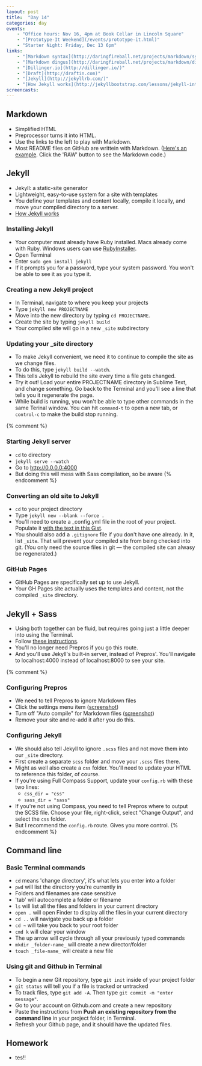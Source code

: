 ```yaml
---
layout: post
title:  "Day 14"
categories: day
events:
    - "Office hours: Nov 16, 4pm at Book Cellar in Lincoln Square"
    - "[Prototype-It Weekend](/events/prototype-it.html)"
    - "Starter Night: Friday, Dec 13 6pm"
links:
    - "[Markdown syntax](http://daringfireball.net/projects/markdown/syntax)"
    - "[Markdown dingus](http://daringfireball.net/projects/markdown/dingus)"
    - "[Dillinger.io](http://dillinger.io/)"
    - "[Draft](http://draftin.com)"
    - "[Jekyll](http://jekyllrb.com/)"
    - "[How Jekyll works](http://jekyllbootstrap.com/lessons/jekyll-introduction.html)"
screencasts:
---
```


## Markdown

- Simplified HTML
- Preprocessor turns it into HTML.
- Use the links to the left to play with Markdown.
- Most README files on GitHub are writtein with Markdown. ([Here's an example](https://github.com/tsl-frontend/scaffold/blob/master/README.md). Click the 'RAW' button to see the Markdown code.)

## Jekyll

- Jekyll: a static-site generator
- Lightweight, easy-to-use system for a site with templates
- You define your templates and content locally, compile it locally, and move your compiled directory to a server.
- [How Jekyll works](http://jekyllbootstrap.com/lessons/jekyll-introduction.html)

### Installing Jekyll

- Your computer must already have Ruby installed. Macs already come with Ruby. Windows users can use [RubyInstaller](http://rubyinstaller.org/).
- Open Terminal
- Enter `sudo gem install jekyll`
- If it prompts you for a password, type your system password. You won't be able to see it as you type it.

### Creating a new Jekyll project

- In Terminal, navigate to where you keep your projects
- Type `jekyll new PROJECTNAME`
- Move into the new directory by typing `cd PROJECTNAME`.
- Create the site by typing `jekyll build`
- Your compiled site will go in a new `_site` subdirectory

### Updating your _site directory

- To make Jekyll convenient, we need it to continue to compile the site as we change files.
- To do this, type `jekyll build --watch`.
- This tells Jekyll to rebuild the site every time a file gets changed.
- Try it out! Load your entire PROJECTNAME directory in Sublime Text, and change something. Go back to the Terminal and you'll see a line that tells you it regenerate the page.
- While build is running, you won't be able to type other commands in the same Terinal window. You can hit `command-t` to open a new tab, or `control-c` to make the build stop running.

{% comment %}
### Starting Jekyll server

- `cd` to directory
- `jekyll serve --watch`
- Go to http://0.0.0.0:4000
- But doing this will mess with Sass compilation, so be aware
{% endcomment %}

### Converting an old site to Jekyll

- `cd` to your project directory
- Type `jekyll new --blank --force .`
- You'll need to create a _config.yml file in the root of your project. Populate it [with the text in this Gist](https://gist.github.com/santheo/7470209/raw/a172a027009e32f669d3a951c3306122796f6de2/gistfile1.txt).
- You should also add a `.gitignore` file if you don't have one already. In it, list `_site`. That will prevent your compiled site from being checked into git. (You only need the source files in git — the compiled site can alwasy be regenerated.)

### GitHub Pages

- GitHub Pages are specifically set up to use Jekyll.
- Your GH Pages site actually uses the templates and content, not the compiled `_site` directory.

## Jekyll + Sass

- Using both together can be fluid, but requires going just a little deeper into using the Terminal.
- Follow [these instructions](http://davidpots.com/blog/jekyll-github-pages-compass/).
- You'll no longer need Prepros if you go this route.
- And you'll use Jekyll's built-in server, instead of Prepros'. You'll navigate to localhost:4000 instead of localhost:8000 to see your site.

{% comment %}
### Configuring Prepros

- We need to tell Prepros to ignore Markdown files
- Click the settings menu item ([screenshot](http://cl.ly/image/372f422S3v0c))
- Turn off "Auto compile" for Markdown files ([screenshot](http://cl.ly/image/3z0E0Y2l453t))
- Remove your site and re-add it after you do this.

### Configuring Jekyll

- We should also tell Jekyll to ignore `.scss` files and not move them into our `_site` directory.
- First create a separate `scss` folder and move your `.scss` files there.
- Might as well also create a `css` folder. You'll need to update your HTML to reference this folder, of course.
- If you're using Full Compass Support, update your `config.rb` with these two lines:
  - `css_dir = "css"`
  - `sass_dir = "sass"`
- If you're not using Compass, you need to tell Prepros where to output the SCSS file. Choose your file, right-click, select "Change Output", and select the `css` folder.
- But I recommend the `config.rb` route. Gives you more control.
{% endcomment %}

## Command line

### Basic Terminal commands

- `cd` means 'change directory', it's what lets you enter into a folder
- `pwd` will list the directory you're currently in
- Folders and filenames are case sensitive
- 'tab' will autocomplete a folder or filename
- `ls` will list all the files and folders in your current directory
- `open .` will open Finder to display all the files in your current directory
- `cd ..` will navigate you back up a folder
- `cd ~` will take you back to your root folder
- `cmd k` will clear your window
- The up arrow will cycle through all your previously typed commands
- `mkdir _folder-name_` will create a new director/folder
- `touch _file-name_` will create a new file

### Using git and Github in Terminal

- To begin a new Git repository, type `git init` inside of your project folder
- `git status` will tell you if a file is tracked or untracked
- To track files, type `git add -A`. Then type `git commit -m "enter message"`.
- Go to your account on Github.com and create a new repository
- Paste the instructions from **Push an existing repository from the command line** in your project folder, in Terminal.
- Refresh your Github page, and it should have the updated files.

## Homework

- tes!!
